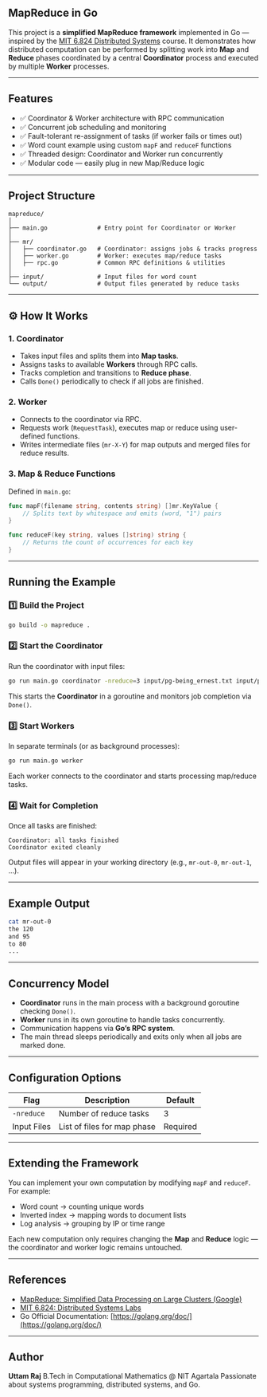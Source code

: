 ##  MapReduce in Go

This project is a **simplified MapReduce framework** implemented in Go — inspired by the [MIT 6.824 Distributed Systems](https://pdos.csail.mit.edu/6.824/) course.
It demonstrates how distributed computation can be performed by splitting work into **Map** and **Reduce** phases coordinated by a central **Coordinator** process and executed by multiple **Worker** processes.

---

##  Features

* ✅ Coordinator & Worker architecture with RPC communication
* ✅ Concurrent job scheduling and monitoring
* ✅ Fault-tolerant re-assignment of tasks (if worker fails or times out)
* ✅ Word count example using custom `mapF` and `reduceF` functions
* ✅ Threaded design: Coordinator and Worker run concurrently
* ✅ Modular code — easily plug in new Map/Reduce logic

---

##  Project Structure

```
mapreduce/
│
├── main.go              # Entry point for Coordinator or Worker
│
├── mr/
│   ├── coordinator.go   # Coordinator: assigns jobs & tracks progress
│   ├── worker.go        # Worker: executes map/reduce tasks
│   ├── rpc.go           # Common RPC definitions & utilities
│
├── input/               # Input files for word count
└── output/              # Output files generated by reduce tasks
```

---

## ⚙️ How It Works

### 1. Coordinator

* Takes input files and splits them into **Map tasks**.
* Assigns tasks to available **Workers** through RPC calls.
* Tracks completion and transitions to **Reduce phase**.
* Calls `Done()` periodically to check if all jobs are finished.

### 2. Worker

* Connects to the coordinator via RPC.
* Requests work (`RequestTask`), executes map or reduce using user-defined functions.
* Writes intermediate files (`mr-X-Y`) for map outputs and merged files for reduce results.

### 3. Map & Reduce Functions

Defined in `main.go`:

```go
func mapF(filename string, contents string) []mr.KeyValue {
    // Splits text by whitespace and emits (word, "1") pairs
}

func reduceF(key string, values []string) string {
    // Returns the count of occurrences for each key
}
```

---

##  Running the Example

### 1️⃣ Build the Project

```bash
go build -o mapreduce .
```

### 2️⃣ Start the Coordinator

Run the coordinator with input files:

```bash
go run main.go coordinator -nreduce=3 input/pg-being_ernest.txt input/pg-grimm.txt input/pg-huckleberry.txt
```

This starts the **Coordinator** in a goroutine and monitors job completion via `Done()`.

### 3️⃣ Start Workers

In separate terminals (or as background processes):

```bash
go run main.go worker
```

Each worker connects to the coordinator and starts processing map/reduce tasks.

### 4️⃣ Wait for Completion

Once all tasks are finished:

```
Coordinator: all tasks finished
Coordinator exited cleanly
```

Output files will appear in your working directory (e.g., `mr-out-0`, `mr-out-1`, ...).

---

##  Example Output

```bash
cat mr-out-0
the 120
and 95
to 80
...
```

---

##  Concurrency Model

* **Coordinator** runs in the main process with a background goroutine checking `Done()`.
* **Worker** runs in its own goroutine to handle tasks concurrently.
* Communication happens via **Go’s RPC system**.
* The main thread sleeps periodically and exits only when all jobs are marked done.

---

##  Configuration Options

| Flag        | Description                 | Default  |
| ----------- | --------------------------- | -------- |
| `-nreduce`  | Number of reduce tasks      | 3        |
| Input Files | List of files for map phase | Required |

---

##  Extending the Framework

You can implement your own computation by modifying `mapF` and `reduceF`.
For example:

* Word count → counting unique words
* Inverted index → mapping words to document lists
* Log analysis → grouping by IP or time range

Each new computation only requires changing the **Map** and **Reduce** logic — the coordinator and worker logic remains untouched.

---

## References

* [MapReduce: Simplified Data Processing on Large Clusters (Google)](https://research.google/pubs/pub62/)
* [MIT 6.824: Distributed Systems Labs](https://pdos.csail.mit.edu/6.824/)
* Go Official Documentation: [https://golang.org/doc/](https://golang.org/doc/)

---

##  Author

**Uttam Raj**
B.Tech in Computational Mathematics @ NIT Agartala
Passionate about systems programming, distributed systems, and Go.

